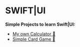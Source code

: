 # SWIFT|UI

**Simple Projects to learn Swift|UI:**
- [My own Calculator 🧮](CALCULATOR)
- [Simple Card Game 👾](CardGame)
